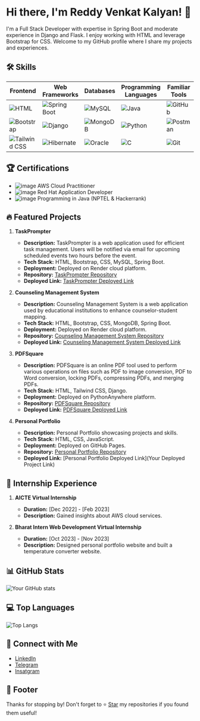 <!-- Your Name or Project Title -->
# Hi there, I'm Reddy Venkat Kalyan! 👋
<!-- Brief Description -->
I'm a Full Stack Developer with expertise in Spring Boot and moderate experience in Django and Flask. I enjoy working with HTML and leverage Bootstrap for CSS. Welcome to my GitHub profile where I share my projects and experiences.

<!-- Skills -->
## 🛠️ Skills

| Frontend | Web Frameworks | Databases | Programming Languages | Familiar Tools | IDEs |
|----------|----------------|-----------|-----------------------|----------------|------|
| ![HTML](https://github.com/R-Venkat-Kalyan/Kalyan959/assets/110080245/b36aee95-b275-4238-8f97-1d5dc9942226) | ![Spring Boot](https://github.com/R-Venkat-Kalyan/Kalyan959/assets/110080245/7b886cc8-bcef-454c-ad0c-16412d8e191e) | ![MySQL](https://github.com/R-Venkat-Kalyan/Kalyan959/assets/110080245/072f7e60-2ce2-43b1-a269-befc186ee5b6) | ![Java](https://github.com/R-Venkat-Kalyan/Kalyan959/assets/110080245/8cb0e319-9679-4462-8335-701874af7289) | ![GitHub](https://github.com/R-Venkat-Kalyan/Kalyan959/assets/110080245/873267e1-79ba-4e97-ab98-75fb22383a01) | ![Eclipse](https://github.com/R-Venkat-Kalyan/Kalyan959/assets/110080245/338f782d-67a3-4cbe-8e1f-428009998446) |
| ![Bootstrap](https://github.com/R-Venkat-Kalyan/Kalyan959/assets/110080245/b86cc618-36fd-4ce2-bca0-a9f3a50c112b) | ![Django](https://github.com/R-Venkat-Kalyan/Kalyan959/assets/110080245/0400966a-2818-4a8d-a2b5-fcdf338dae1a) | ![MongoDB](https://github.com/R-Venkat-Kalyan/Kalyan959/assets/110080245/95920bed-892d-444f-b29b-3a858658e759) | ![Python](https://github.com/R-Venkat-Kalyan/Kalyan959/assets/110080245/b91224db-d3ab-4a27-8d86-1a1c247da83a) | ![Postman](https://github.com/R-Venkat-Kalyan/Kalyan959/assets/110080245/8cb81023-3c28-44b5-b9c0-5a5ad4e868d8) | ![VS Code](https://github.com/R-Venkat-Kalyan/Kalyan959/assets/110080245/36cb29ea-dbad-4b76-8654-2bc7c63c9efc) |
| ![Tailwind CSS](https://github.com/R-Venkat-Kalyan/Kalyan959/assets/110080245/0ddba6d7-c542-4df7-ae02-19997997ddb8) | ![Hibernate](https://github.com/R-Venkat-Kalyan/Kalyan959/assets/110080245/0a100fa6-f7fe-4735-a1e4-971ec9c3c079) | ![Oracle](https://github.com/R-Venkat-Kalyan/Kalyan959/assets/110080245/def3e749-c5e5-4465-a1e0-8c085348dde7) | ![C](https://github.com/R-Venkat-Kalyan/Kalyan959/assets/110080245/bb6edf12-d57c-4948-838c-11c98f8d4bb7) | ![Git](https://github.com/R-Venkat-Kalyan/Kalyan959/assets/110080245/38e2b01b-a5bc-4704-9880-e20e78fa2b91) | ![PyCharm](https://github.com/R-Venkat-Kalyan/Kalyan959/assets/110080245/7dd63f9d-480d-4088-9295-f38d767995fc) |




<!-- Certifications -->
## 🏆 Certifications
- ![image](https://github.com/R-Venkat-Kalyan/Kalyan959/assets/110080245/2d78236e-e731-4e9a-9ff7-da878ae1281f) AWS Cloud Practitioner
- ![image](https://github.com/R-Venkat-Kalyan/Kalyan959/assets/110080245/7df3a151-be34-4834-9f9a-9ef737980b0d) Red Hat Application Developer
- ![image](https://github.com/R-Venkat-Kalyan/Kalyan959/assets/110080245/55762ae1-21a1-4499-ae21-46d684dd6147) Programming in Java (NPTEL & Hackerrank)

<!-- Featured Projects -->
## 🔥 Featured Projects
1. **TaskPrompter**
   - **Description:** TaskPrompter is a web application used for efficient task management. Users will be notified via email for upcoming scheduled events two hours before the event.
   - **Tech Stack:** HTML, Bootstrap, CSS, MySQL, Spring Boot.
   - **Deployment:** Deployed on Render cloud platform.
   - **Repository:** [TaskPrompter Repository](https://github.com/R-Venkat-Kalyan/taskprompter)
   - **Deployed Link:** [TaskPrompter Deployed Link](https://taskprompter-fe.onrender.com/)
   
2. **Counseling Management System**
   - **Description:** Counseling Management System is a web application used by educational institutions to enhance counselor-student mapping.
   - **Tech Stack:** HTML, Bootstrap, CSS, MongoDB, Spring Boot.
   - **Deployment:** Deployed on Render cloud platform.
   - **Repository:** [Counseling Management System Repository](https://github.com/R-Venkat-Kalyan/CMS_MongoDB)
   - **Deployed Link:** [Counseling Management System Deployed Link](https://cms-mongodb.onrender.com/)

3. **PDFSquare**
   - **Description:** PDFSquare is an online PDF tool used to perform various operations on files such as PDF to image conversion, PDF to Word conversion, locking PDFs, compressing PDFs, and merging PDFs.
   - **Tech Stack:** HTML, Tailwind CSS, Django.
   - **Deployment:** Deployed on PythonAnywhere platform.
   - **Repository:** [PDFSquare Repository](https://github.com/R-Venkat-Kalyan/PDF)
   - **Deployed Link:** [PDFSquare Deployed Link](https://pdfsquare959.pythonanywhere.com/)

4. **Personal Portfolio**
   - **Description:** Personal Portfolio showcasing projects and skills.
   - **Tech Stack:** HTML, CSS, JavaScript.
   - **Deployment:** Deployed on GitHub Pages.
   - **Repository:** [Personal Portfolio Repository](https://github.com/R-Venkat-Kalyan/R-Venkat-Kalyan.github.io)
   - **Deployed Link:** [Personal Portfolio Deployed Link](Your Deployed Project Link)

<!-- Internship Experience -->
## 🚀 Internship Experience
1. **AICTE Virtual Internship**
   - **Duration:** [Dec 2022] - [Feb 2023]
   - **Description:** Gained insights about AWS cloud services.

2. **Bharat Intern Web Development Virtual Internship**
   - **Duration:** [Oct 2023] - [Nov 2023]
   - **Description:** Designed personal portfolio website and built a temperature converter website.



<!-- GitHub Stats -->
## 📊 GitHub Stats
![Your GitHub stats](https://github-readme-stats.vercel.app/api?username=R-Venkat-Kalyan&show_icons=true&theme=radical)

<!-- Top Languages -->
## 💻 Top Languages
![Top Langs](https://github-readme-stats.vercel.app/api/top-langs/?username=R-Venkat-Kalyan&layout=compact&theme=radical)

<!-- Connect with Me -->
## 🌟 Connect with Me
- <a href="https://www.linkedin.com/in/reddy-venkat-kalyan-822981225/" target="_blank">LinkedIn</a>
- <a href="https://t.me/+91977636577" target="_blank">Telegram</a>
- <a href="https://instagram.com/kalyan_chowdary_04?igshid=OGQ5ZDc2ODk2ZA==" target="_blank">Insatgram</a>


<!-- Footer -->
## 📝 Footer
Thanks for stopping by! Don't forget to ⭐️ [Star](https://github.com/R-Venkat-Kalyan) my repositories if you found them useful!

